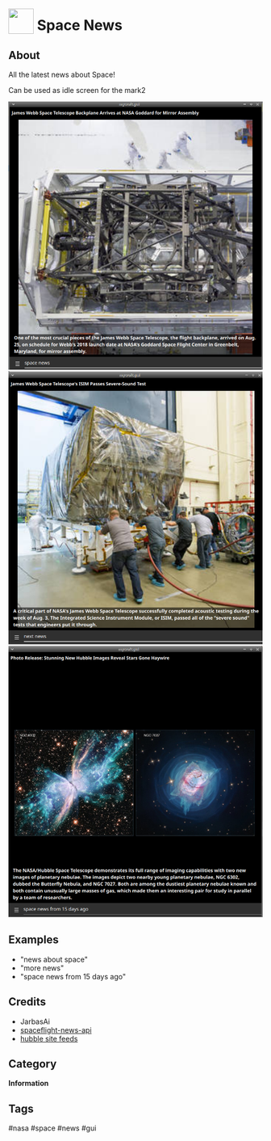 # <img src='./icon.png' width='50' height='50' style='vertical-align:bottom'/> Space News

## About

All the latest news about Space!

Can be used as idle screen for the mark2

![](gui.png)
![](gui1.png)
![](gui3.png)

## Examples
* "news about space"
* "more news"
* "space news from 15 days ago"

## Credits
- JarbasAi
- [spaceflight-news-api](https://spaceflightnewsapi.net/)
- [hubble site feeds](http://hubblesite.org/api/documentation#external_feed)

## Category
**Information**

## Tags
#nasa #space #news #gui
